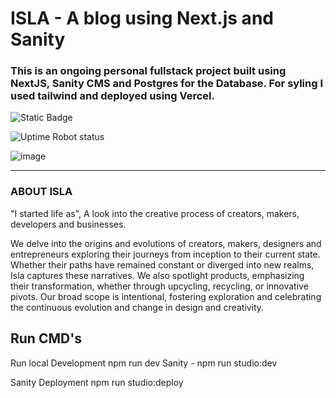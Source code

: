 # ISLA - A blog using Next.js and Sanity

### This is an ongoing personal fullstack project built using NextJS, Sanity CMS and Postgres for the Database. For syling I used tailwind and deployed using Vercel. 

![Static Badge](https://img.shields.io/badge/live_site-click_here-8A2BE2?style=for-the-badge)

![Uptime Robot status](https://img.shields.io/uptimerobot/status/m796504062-39675caaee43734cc2987599?style=for-the-badge)

![image](https://github.com/ronanpdh/isla-blog-next-sanity/assets/97302667/acbe5f24-dc4d-4fd5-9c9f-b3edc77d4d67)

---

### ABOUT ISLA

"I started life as", A look into the creative process of creators, makers, developers and businesses.

We delve into the origins and evolutions of creators, makers, designers and entrepreneurs exploring their journeys from inception to their current state. Whether their paths have remained constant or diverged into new realms, Isla captures these narratives. We also spotlight products, emphasizing their transformation, whether through upcycling, recycling, or innovative pivots. Our broad scope is intentional, fostering exploration and celebrating the continuous evolution and change in design and creativity.


## Run CMD's

Run local Development
npm run dev
Sanity - npm run studio:dev

Sanity Deployment
npm run studio:deploy